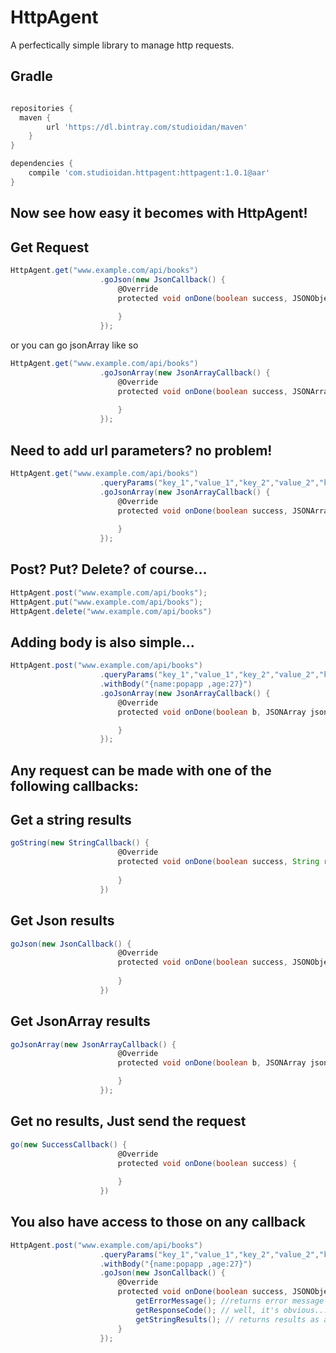 # HttpAgent
A perfectically simple library to manage http requests.

Gradle
------
```groovy

repositories {
  maven {
        url 'https://dl.bintray.com/studioidan/maven'
    }
}

dependencies {
    compile 'com.studioidan.httpagent:httpagent:1.0.1@aar'
}

```


Now see how easy it becomes with HttpAgent!
-------------------------------------------

Get Request
------
```groovy
HttpAgent.get("www.example.com/api/books")
                    .goJson(new JsonCallback() {
                        @Override
                        protected void onDone(boolean success, JSONObject jsonObject) {
                            
                        }
                    });
```

or you can go jsonArray like so
```groovy
HttpAgent.get("www.example.com/api/books")
                    .goJsonArray(new JsonArrayCallback() {
                        @Override
                        protected void onDone(boolean success, JSONArray jsonArray) {
                            
                        }
                    });
```
Need to add url parameters? no problem!
------
```groovy
HttpAgent.get("www.example.com/api/books")
                    .queryParams("key_1","value_1","key_2","value_2","key_N","value_N")
                    .goJsonArray(new JsonArrayCallback() {
                        @Override
                        protected void onDone(boolean success, JSONArray jsonArray) {
                            
                        }
                    });
```
Post? Put? Delete? of course...
------
```groovy
HttpAgent.post("www.example.com/api/books");
HttpAgent.put("www.example.com/api/books");
HttpAgent.delete("www.example.com/api/books")
```

Adding body is also simple...
------
```groovy
HttpAgent.post("www.example.com/api/books")
                    .queryParams("key_1","value_1","key_2","value_2","key_N","value_N")
                    .withBody("{name:popapp ,age:27}")
                    .goJsonArray(new JsonArrayCallback() {
                        @Override
                        protected void onDone(boolean b, JSONArray jsonArray) {

                        }
                    });
```
Any request can be made with one of the following callbacks:
------

Get a string results
------
```groovy
goString(new StringCallback() {
                        @Override
                        protected void onDone(boolean success, String results) {
                            
                        }
                    })
```

Get Json results
------
```groovy
goJson(new JsonCallback() {
                        @Override
                        protected void onDone(boolean success, JSONObject jsonObject) {
                            
                        }
                    })
```

Get JsonArray results
------
```groovy
goJsonArray(new JsonArrayCallback() {
                        @Override
                        protected void onDone(boolean b, JSONArray jsonArray) {

                        }
                    });
```

Get no results, Just send the request
------
```groovy
go(new SuccessCallback() {
                        @Override
                        protected void onDone(boolean success) {
                            
                        }
                    })
```

You also have access to those on any callback
------
```groovy
HttpAgent.post("www.example.com/api/books")
                    .queryParams("key_1","value_1","key_2","value_2","key_N","value_N")
                    .withBody("{name:popapp ,age:27}")
                    .goJson(new JsonCallback() {
                        @Override
                        protected void onDone(boolean success, JSONObject jsonObject) {
                            getErrorMessage(); //returns error message if exists.
                            getResponseCode(); // well, it's obvious...
                            getStringResults(); // returns results as as string.
                        }
                    });
```

                    
  

